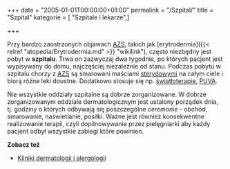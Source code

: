 +++
date = "2005-01-01T00:00:00+01:00"
permalink = "/Szpital/"
title = "Szpital"
kategorie = [ "Szpitale i lekarze",]

+++

Przy bardzo zaostrzonych objawach [AZS](/atopedia/AZS "wikilink"), takich jak [erytrodermia]({{< relref "atopedia/Erytrodermia.md" >}} "wikilink"), często niezbędny jest pobyt w **szpitalu**. Trwa on zazwyczaj dwa tygodnie, po których pacjent jest wypisywany do domu, najczęściej niezależnie od stanu. Podczas pobytu w szpitalu chorzy z [AZS](/atopedia/AZS "wikilink") są smarowani maściami [sterydowymi](/atopedia/steryd "wikilink") na całym ciele i biorą różne leki doustne. Dodatkowo stosuje się np. [światłoterapię](/atopedia/światłoterapia "wikilink"), [PUVA](/atopedia/PUVA "wikilink").

Nie wszystkie oddziały szpitalne są dobrze zorganizowane. W dobrze zorganizowanym oddziale dermatologicznym jest ustalony porządek dnia, tj. godziny o których odbywają się poszczególne *ceremonie* - obchód, smarowanie, naświetlanie, posiłki. Ważne jest również konsekwentne realizowanie terapii, czyli dopilnowywanie przez pielęgniarki aby każdy pacjent odbył wszystkie zabiegi które powinien.

**Zobacz też**

-   [Kliniki dermatologii i alergologii](/atopedia/Kliniki_dermatologii_i_alergologii "wikilink")
